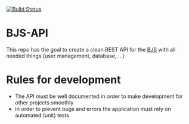 [![Build Status](https://travis-ci.com/aykborstelmann/bjs-api.svg?token=gpSoPKEiJuXyQNjoCYj7&branch=master)](https://travis-ci.com/aykborstelmann/bjs-api)

# BJS-API #
This repo has the goal to create a clean REST API for the [BJS](https://www.bundesjugendspiele.de/) with all needed things (user management, database, ...)

# Rules for development
- The API must be well documented in order to make development for other projects smoothly
- In order to prevent bugs and errors the application must rely on automated (unit) tests
